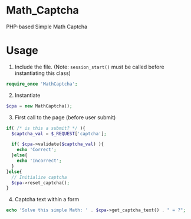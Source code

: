Math_Captcha
============

PHP-based Simple Math Captcha

Usage
=====

1. Include the file. (Note: `session_start()` must be called before instantiating this class)

  ```php
  require_once 'MathCaptcha';
  ```

2. Instantiate

  ```php
  $cpa = new MathCaptcha();
  ```

3. First call to the page (before user submit)

  ```php
  if( /* is this a submit? */ ){
    $captcha_val = $_REQUEST['captcha'];
  
    if( $cpa->validate($captcha_val) ){
      echo 'Correct';
    }else{
      echo 'Incorrect';
    }
  }else{
    // Initialize captcha
    $cpa->reset_captcha();
  }
  ```

4. Captcha text within a form

  ```php
  echo 'Solve this simple Math: ' . $cpa->get_captcha_text() . " = ?";
  ```
